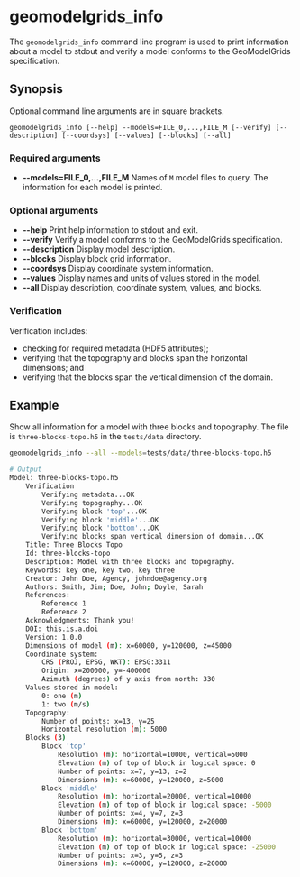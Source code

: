 # geomodelgrids_info

The `geomodelgrids_info` command line program is used to print information about a model to stdout and verify a model conforms to the GeoModelGrids specification.

## Synopsis

Optional command line arguments are in square brackets.

```
geomodelgrids_info [--help] --models=FILE_0,...,FILE_M [--verify] [--description] [--coordsys] [--values] [--blocks] [--all]
```

### Required arguments

* **--models=FILE_0,...,FILE_M** Names of `M` model files to query. The
  information for each model is printed.

### Optional arguments

* **--help** Print help information to stdout and exit.
* **--verify** Verify a model conforms to the GeoModelGrids specification.
* **--description** Display model description.
* **--blocks** Display block grid information.
* **--coordsys** Display coordinate system information.
* **--values** Display names and units of values stored in the model.
* **--all** Display description, coordinate system, values, and blocks.

### Verification

Verification includes:

* checking for required metadata (HDF5 attributes);
* verifying that the topography and blocks span the horizontal dimensions; and
* verifying that the blocks span the vertical dimension of the domain.

## Example

Show all information for a model with three blocks and topography. The
file is `three-blocks-topo.h5` in the `tests/data` directory.

```bash
geomodelgrids_info --all --models=tests/data/three-blocks-topo.h5

# Output
Model: three-blocks-topo.h5
    Verification
        Verifying metadata...OK
        Verifying topography...OK
        Verifying block 'top'...OK
        Verifying block 'middle'...OK
        Verifying block 'bottom'...OK
        Verifying blocks span vertical dimension of domain...OK
    Title: Three Blocks Topo
    Id: three-blocks-topo
    Description: Model with three blocks and topography.
    Keywords: key one, key two, key three
    Creator: John Doe, Agency, johndoe@agency.org
    Authors: Smith, Jim; Doe, John; Doyle, Sarah
    References:
        Reference 1
        Reference 2
    Acknowledgments: Thank you!
    DOI: this.is.a.doi
    Version: 1.0.0
    Dimensions of model (m): x=60000, y=120000, z=45000
    Coordinate system:
        CRS (PROJ, EPSG, WKT): EPSG:3311
        Origin: x=200000, y=-400000
        Azimuth (degrees) of y axis from north: 330
    Values stored in model:
        0: one (m)
        1: two (m/s)
    Topography:
        Number of points: x=13, y=25
        Horizontal resolution (m): 5000
    Blocks (3)
        Block 'top'
            Resolution (m): horizontal=10000, vertical=5000
            Elevation (m) of top of block in logical space: 0
            Number of points: x=7, y=13, z=2
            Dimensions (m): x=60000, y=120000, z=5000
        Block 'middle'
            Resolution (m): horizontal=20000, vertical=10000
            Elevation (m) of top of block in logical space: -5000
            Number of points: x=4, y=7, z=3
            Dimensions (m): x=60000, y=120000, z=20000
        Block 'bottom'
            Resolution (m): horizontal=30000, vertical=10000
            Elevation (m) of top of block in logical space: -25000
            Number of points: x=3, y=5, z=3
            Dimensions (m): x=60000, y=120000, z=20000
```			
